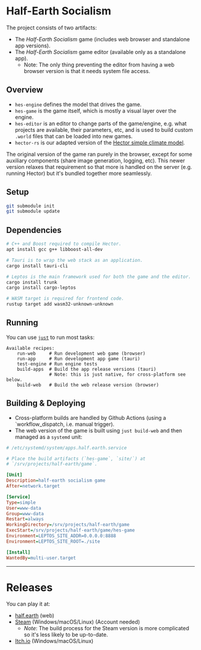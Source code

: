 # Half-Earth Socialism

The project consists of two artifacts:

- The _Half-Earth Socialism_ game (includes web browser and standalone app versions).
- The _Half-Earth Socialism_ game editor (available only as a standalone app).
  - Note: The only thing preventing the editor from having a web browser version is that it needs system file access.

## Overview

- `hes-engine` defines the model that drives the game.
- `hes-game` is the game itself, which is mostly a visual layer over the engine.
- `hes-editor` is an editor to change parts of the game/engine, e.g. what projects are available, their parameters, etc, and is used to build custom `.world` files that can be loaded into new games.
- `hector-rs` is our adapted version of the [Hector simple climate model](https://jgcri.github.io/hector/).

The original version of the game ran purely in the browser, except for some auxiliary components (share image generation, logging, etc). This newer version relaxes that requirement so that more is handled on the server (e.g. running Hector) but it's bundled together more seamlessly.


## Setup

```bash
git submodule init
git submodule update
```

## Dependencies

```bash
# C++ and Boost required to compile Hector.
apt install gcc g++ libboost-all-dev

# Tauri is to wrap the web stack as an application.
cargo install tauri-cli

# Leptos is the main framework used for both the game and the editor.
cargo install trunk
cargo install cargo-leptos

# WASM target is required for frontend code.
rustup target add wasm32-unknown-unknown
```

## Running

You can use [`just`](https://github.com/casey/just) to run most tasks:

```
Available recipes:
    run-web     # Run development web game (browser)
    run-app     # Run development app game (tauri)
    test-engine # Run engine tests
    build-apps  # Build the app release versions (tauri)
                # Note: this is just native, for cross-platform see below.
    build-web   # Build the web release version (browser)
```

## Building & Deploying

- Cross-platform builds are handled by Github Actions (using a `workflow_dispatch, i.e. manual trigger).
- The web version of the game is built using `just build-web` and then managed as a `systemd` unit:

```ini
# /etc/systemd/system/apps.half.earth.service

# Place the build artifacts (`hes-game`, `site/`) at
# `/srv/projects/half-earth/game`.

[Unit]
Description=half-earth socialism game
After=network.target

[Service]
Type=simple
User=www-data
Group=www-data
Restart=always
WorkingDirectory=/srv/projects/half-earth/game
ExecStart=/srv/projects/half-earth/game/hes-game
Environment=LEPTOS_SITE_ADDR=0.0.0.0:8888
Environment=LEPTOS_SITE_ROOT=./site

[Install]
WantedBy=multi-user.target
```

---

# Releases

You can play it at:
* [half.earth](https://play.half.earth/) (web)
* [Steam](https://store.steampowered.com/app/2071530/HalfEarth_Socialism/) (Windows/macOS/Linux) (Account needed)
  - _Note_: The build process for the Steam version is more complicated so it's less likely to be up-to-date.
* [Itch.io](https://frnsys.itch.io/half-earth-socialism) (Windows/macOS/Linux)
